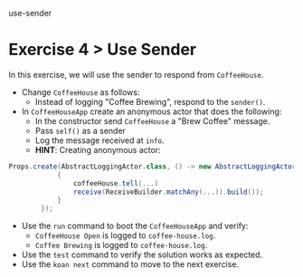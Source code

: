 use-sender

# Exercise 4 > Use Sender

In this exercise, we will use the sender to respond from `CoffeeHouse`.

- Change `CoffeeHouse` as follows:
    - Instead of logging "Coffee Brewing", respond to the `sender()`.
- In `CoffeeHouseApp` create an anonymous actor that does the following:
    - In the constructor send `CoffeeHouse` a "Brew Coffee" message.
    - Pass `self()` as a sender
    - Log the message received at `info`.
    - **HINT**: Creating anonymous actor:

```scala
Props.create(AbstractLoggingActor.class, () -> new AbstractLoggingActor(){
            {
            	coffeeHouse.tell(...)
                receive(ReceiveBuilder.matchAny(...)).build());
            }
        });    
```

- Use the `run` command to boot the `CoffeeHouseApp` and verify:
    - `CoffeeHouse Open` is logged to `coffee-house.log`.
    - `Coffee Brewing` is logged to `coffee-house.log`.
- Use the `test` command to verify the solution works as expected.
- Use the `koan next` command to move to the next exercise.
